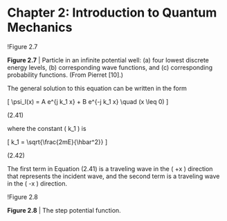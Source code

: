 # Chapter 2: Introduction to Quantum Mechanics

!Figure 2.7

**Figure 2.7** | Particle in an infinite potential well: (a) four lowest discrete energy levels, (b) corresponding wave functions, and (c) corresponding probability functions. (From Pierret [10].)

The general solution to this equation can be written in the form

\[
\psi_I(x) = A e^{j k_1 x} + B e^{-j k_1 x} \quad (x \leq 0)
\]

(2.41)

where the constant \( k_1 \) is

\[
k_1 = \sqrt{\frac{2mE}{\hbar^2}}
\]

(2.42)

The first term in Equation (2.41) is a traveling wave in the \( +x \) direction that represents the incident wave, and the second term is a traveling wave in the \( -x \) direction.

!Figure 2.8

**Figure 2.8** | The step potential function.